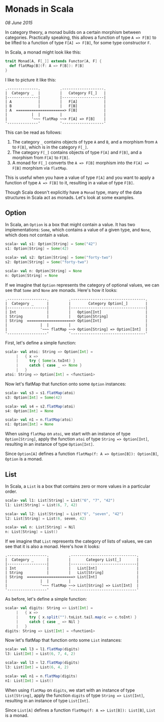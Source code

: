 # Monads in Scala

*08 June 2015*

In category theory, a monad builds on a certain morphism between categories.  Practically speaking, this allows a function of type `A => F[B]` to be lifted to a function of type `F[A] => F[B]`, for some type constructor `F`.

In Scala, a monad might look like this:

```scala
trait Monad[A, F[_]] extends Functor[A, F] {
  def flatMap[B](f: A => F[B]): F[B]
}
```

I like to picture it like this:

```
.--------------.         .-------------------.
|  Category _  |         |   Category F[_]   |
|--------------|         |-------------------|
| A            |         |   F[A]            |
| B            |         |   F[B]            |
| A  ======================> F[B]            |
|           |  |         |                   |
|           '~~~ flatMap ~~> F[A] => F[B]    |
'--------------'         '-------------------'
```

This can be read as follows:

1. The category `_` contains objects of type `A` and `B`, and a morphism from `A` to `F[B]`, which is in the category `F[_]`.
2. The category `F[_]` contains objects of type `F[A]` and `F[B]`, and a morphism from `F[A]` to `F[B]`.
3. A monad for `F[_]` converts the `A => F[B]` morphism into the `F[A] => F[B]` morphism via `flatMap`.

This is useful when you have a value of type `F[A]` and you want to apply a function of type `A => F[B]` to it, resulting in a value of type `F[B]`.

Though Scala doesn't explicitly have a `Monad` type, many of the data structures in Scala act as monads.  Let's look at some examples.

## Option

In Scala, an `Option` is a box that might contain a value.  It has two implementations: `Some`, which contains a value of a given type, and `None`, which does not contain a value.

```scala
scala> val s1: Option[String] = Some("42")
s1: Option[String] = Some(42)

scala> val s2: Option[String] = Some("forty-two")
s2: Option[String] = Some("forty-two")

scala> val n: Option[String] = None
n: Option[String] = None
```

If we imagine that `Option` represents the category of optional values, we can see that `Some` and `None` are monads.  Here's how it looks:


```
.------------------.         .----------------------------------.
|  Category _      |         |        Category Option[_]        |
|------------------|         |----------------------------------|
| Int              |         |   Option[Int]                    |
| String           |         |   Option[String]                 |
| String  =====================> Option[Int]                    |
|               |  |         |                                  |
|               '~~~ flatMap ~~> Option[String] => Option[Int]  |
'------------------'         '----------------------------------'
```

First, let's define a simple function:

```scala
scala> val atoi: String => Option[Int] =
     |   { x => 
     |     try { Some(x.toInt) }
     |     catch { case _ => None }
     |   }
atoi: String => Option[Int] = <function1>
```

Now let's flatMap that function onto some `Option` instances:

```scala
scala> val s3 = s1.flatMap(atoi)
s3: Option[Int] = Some(42)

scala> val s4 = s2.flatMap(atoi)
s4: Option[Int] = None

scala> val n1 = n.flatMap(atoi)
n1: Option[Int] = None
```

When using `flatMap` on `atoi`, we start with an instance of type `Option[String]`, apply the function `atoi` of type `String => Option[Int]`, resulting in an instance of type `Option[Int]`.

Since `Option[A]` defines a function `flatMap(f: A => Option[B]): Option[B]`, `Option` is a monad.

## List

In Scala, a `List` is a box that contains zero or more values in a particular order.

```scala
scala> val l1: List[String] = List("6", "7", "42")
l1: List[String] = List(6, 7, 42)

scala> val l2: List[String] = List("6", "seven", "42")
l2: List[String] = List(6, seven, 42)

scala> val n: List[String] = Nil
n: List[String] = List()
```

If we imagine that `List` represents the category of lists of values, we can see that it is also a monad.  Here's how it looks:

```
.------------------.         .------------------------------.
|  Category _      |         |       Category List[_]       |
|------------------|         |------------------------------|
| Int              |         |   List[Int]                  |
| String           |         |   List[String]               |
| String  =====================> List[Int]                  |
|               |  |         |                              |
|               '~~~ flatMap ~~> List[String] => List[Int]  |
'------------------'         '------------------------------'
```

As before, let's define a simple function:

```scala
scala> val digits: String => List[Int] =
     |   { x =>
     |     try { x.split("").toList.tail.map(c => c.toInt) }
     |     catch { case _ => Nil }
     |   }
digits: String => List[Int] = <function1>
```

Now let's flatMap that function onto some `List` instances:

```scala
scala> val l3 = l1.flatMap(digits)
l3: List[Int] = List(6, 7, 4, 2)

scala> val l3 = l2.flatMap(digits)
l3: List[Int] = List(6, 4, 2)

scala> val n1 = n.flatMap(digits)
n1: List[Int] = List()
```

When using `flatMap` on `digits`, we start with an instance of type `List[String]`, apply the function `digits` of type `String => List[Int]`, resulting in an instance of type `List[Int]`.

Since `List[A]` defines a function `flatMap(f: A => List[B]): List[B]`, `List` is a monad.
